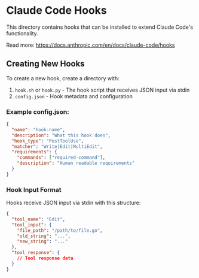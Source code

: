 # Claude Code Hooks

This directory contains hooks that can be installed to extend Claude Code's functionality.

Read more: https://docs.anthropic.com/en/docs/claude-code/hooks

## Creating New Hooks

To create a new hook, create a directory with:

1. `hook.sh` or `hook.py` - The hook script that receives JSON input via stdin
2. `config.json` - Hook metadata and configuration

### Example config.json:
```json
{
  "name": "hook-name",
  "description": "What this hook does",
  "hook_type": "PostToolUse",
  "matcher": "Write|Edit|MultiEdit",
  "requirements": {
    "commands": ["required-command"],
    "description": "Human readable requirements"
  }
}
```

### Hook Input Format

Hooks receive JSON input via stdin with this structure:
```json
{
  "tool_name": "Edit",
  "tool_input": {
    "file_path": "/path/to/file.go",
    "old_string": "...",
    "new_string": "..."
  },
  "tool_response": {
    // Tool response data
  }
}
```
